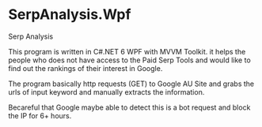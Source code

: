 # SerpAnalysis.Wpf
Serp Analysis

This program is written in C#.NET 6 WPF with MVVM Toolkit. it helps the people who does not have access to the Paid Serp Tools and would like to find out the rankings of their interest in Google.

The program basically http requests (GET) to Google AU Site and grabs the urls of input keyword and manually extracts the information. 

Becareful that Google maybe able to detect this is a bot request and block the IP for 6+ hours.
